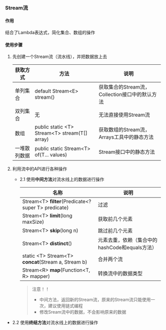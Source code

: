 ### Stream流
#### 作用
 结合了Lambda表达式，简化集合、数组的操作

#### 使用步骤
1. 先创建一个Stream流（流水线），并把数据放上去

   | 获取方式 | 方法                                                | 说明 |
   |------|---------------------------------------------------|----|
   | 单列集合 | default Stream\<E\> stream()                      | 获取集合的Stream流，Collection接口中的默认方法   |
   | 双列集合 | 无                                                 | 无法直接使用Stream流  |
   | 数组   | public static \<T\> Stream\<T\> stream(T[] array) | 获取数组的Stream流，Arrays工具中的静态方法   |
   | 一堆散列数据 | public static Stream\<T\> of(T... values)                                                  | Stream接口中的静态方法   |


2. 利用流中的API进行各种操作
    - 2.1 使用**中间方法**对流水线上的数据进行操作
   
      | 名称                                                      | 说明                             |
      |---------------------------------------------------------|--------------------------------|
      | Stream\<T\> **filter**(Predicate<? super T> predicate)  | 过滤                             |
      | Stream\<T\> **limit**(long maxSize)                     | 获取前几个元素                        |
      | Stream\<T\> **skip**(long n)                            | 跳过前几个元素                        |                                                    |         |
      | Stream\<T\> **distinct**()                              | 元素去重，依赖（集合中的hashCode和equals方法） |
      | static \<T\> Stream\<T\> **concat**(Stream a, Stream b) | 合并两个流                          |
      | Stream\<R\> **map**(Function<T, R> mapper)              | 转换流中的数据类型                      |

      > 注意！！
      > - 中间方法，返回新的Stream流，原来的Stream流只能使用一次，建议使用链式编程
      > - 修改Sream流中的数据，不会影响原来的数据

  - 2.2 使用**终结方法**对流水线上的数据进行操作

